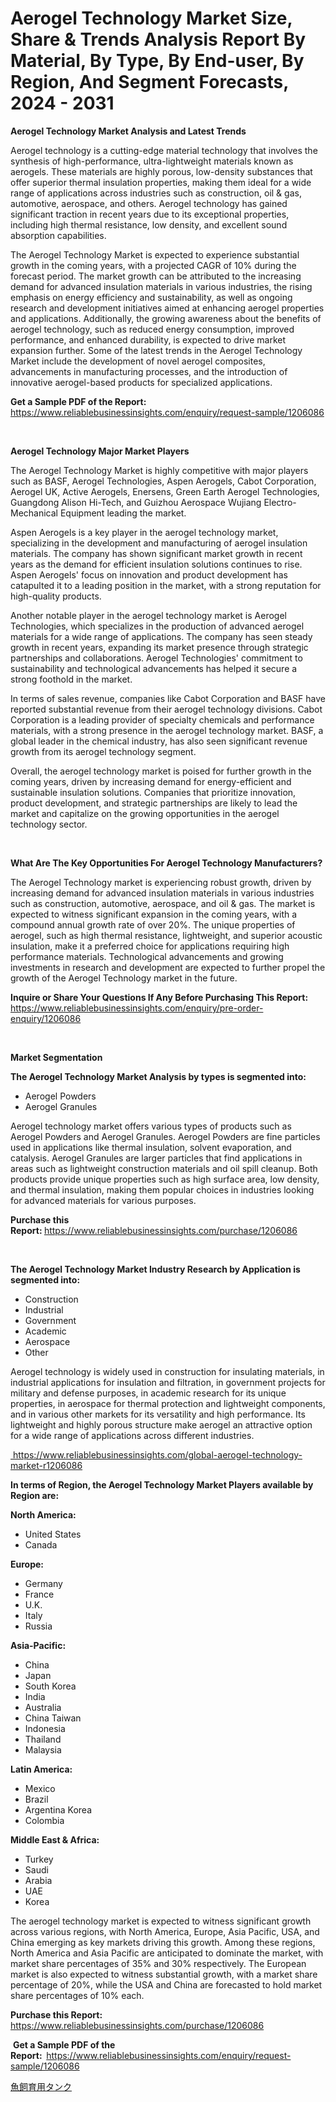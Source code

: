 <p><h1>Aerogel Technology Market Size, Share & Trends Analysis Report By Material, By Type, By End-user, By Region, And Segment Forecasts, 2024 - 2031</h1></p><p><strong>Aerogel Technology Market Analysis and Latest Trends</strong></p>
<p><p>Aerogel technology is a cutting-edge material technology that involves the synthesis of high-performance, ultra-lightweight materials known as aerogels. These materials are highly porous, low-density substances that offer superior thermal insulation properties, making them ideal for a wide range of applications across industries such as construction, oil & gas, automotive, aerospace, and others. Aerogel technology has gained significant traction in recent years due to its exceptional properties, including high thermal resistance, low density, and excellent sound absorption capabilities.</p><p>The Aerogel Technology Market is expected to experience substantial growth in the coming years, with a projected CAGR of 10% during the forecast period. The market growth can be attributed to the increasing demand for advanced insulation materials in various industries, the rising emphasis on energy efficiency and sustainability, as well as ongoing research and development initiatives aimed at enhancing aerogel properties and applications. Additionally, the growing awareness about the benefits of aerogel technology, such as reduced energy consumption, improved performance, and enhanced durability, is expected to drive market expansion further. Some of the latest trends in the Aerogel Technology Market include the development of novel aerogel composites, advancements in manufacturing processes, and the introduction of innovative aerogel-based products for specialized applications.</p></p>
<p><strong>Get a Sample PDF of the Report:&nbsp;</strong> <a href="https://www.reliablebusinessinsights.com/enquiry/request-sample/1206086">https://www.reliablebusinessinsights.com/enquiry/request-sample/1206086</a></p>
<p>&nbsp;</p>
<p><strong>Aerogel Technology Major Market Players</strong></p>
<p><p>The Aerogel Technology Market is highly competitive with major players such as BASF, Aerogel Technologies, Aspen Aerogels, Cabot Corporation, Aerogel UK, Active Aerogels, Enersens, Green Earth Aerogel Technologies, Guangdong Alison Hi-Tech, and Guizhou Aerospace Wujiang Electro-Mechanical Equipment leading the market. </p><p>Aspen Aerogels is a key player in the aerogel technology market, specializing in the development and manufacturing of aerogel insulation materials. The company has shown significant market growth in recent years as the demand for efficient insulation solutions continues to rise. Aspen Aerogels' focus on innovation and product development has catapulted it to a leading position in the market, with a strong reputation for high-quality products.</p><p>Another notable player in the aerogel technology market is Aerogel Technologies, which specializes in the production of advanced aerogel materials for a wide range of applications. The company has seen steady growth in recent years, expanding its market presence through strategic partnerships and collaborations. Aerogel Technologies' commitment to sustainability and technological advancements has helped it secure a strong foothold in the market.</p><p>In terms of sales revenue, companies like Cabot Corporation and BASF have reported substantial revenue from their aerogel technology divisions. Cabot Corporation is a leading provider of specialty chemicals and performance materials, with a strong presence in the aerogel technology market. BASF, a global leader in the chemical industry, has also seen significant revenue growth from its aerogel technology segment.</p><p>Overall, the aerogel technology market is poised for further growth in the coming years, driven by increasing demand for energy-efficient and sustainable insulation solutions. Companies that prioritize innovation, product development, and strategic partnerships are likely to lead the market and capitalize on the growing opportunities in the aerogel technology sector.</p></p>
<p>&nbsp;</p>
<p><strong>What Are The Key Opportunities For Aerogel Technology Manufacturers?</strong></p>
<p><p>The Aerogel Technology market is experiencing robust growth, driven by increasing demand for advanced insulation materials in various industries such as construction, automotive, aerospace, and oil & gas. The market is expected to witness significant expansion in the coming years, with a compound annual growth rate of over 20%. The unique properties of aerogel, such as high thermal resistance, lightweight, and superior acoustic insulation, make it a preferred choice for applications requiring high performance materials. Technological advancements and growing investments in research and development are expected to further propel the growth of the Aerogel Technology market in the future.</p></p>
<p><strong>Inquire or Share Your Questions If Any Before Purchasing This Report:</strong> <a href="https://www.reliablebusinessinsights.com/enquiry/pre-order-enquiry/1206086">https://www.reliablebusinessinsights.com/enquiry/pre-order-enquiry/1206086</a></p>
<p>&nbsp;</p>
<p><strong>Market Segmentation</strong></p>
<p><strong>The Aerogel Technology Market Analysis by types is segmented into:</strong></p>
<p><ul><li>Aerogel Powders</li><li>Aerogel Granules</li></ul></p>
<p><p>Aerogel technology market offers various types of products such as Aerogel Powders and Aerogel Granules. Aerogel Powders are fine particles used in applications like thermal insulation, solvent evaporation, and catalysis. Aerogel Granules are larger particles that find applications in areas such as lightweight construction materials and oil spill cleanup. Both products provide unique properties such as high surface area, low density, and thermal insulation, making them popular choices in industries looking for advanced materials for various purposes.</p></p>
<p><strong>Purchase this Report:&nbsp;</strong><a href="https://www.reliablebusinessinsights.com/purchase/1206086">https://www.reliablebusinessinsights.com/purchase/1206086</a></p>
<p>&nbsp;</p>
<p><strong>The Aerogel Technology Market Industry Research by Application is segmented into:</strong></p>
<p><ul><li>Construction</li><li>Industrial</li><li>Government</li><li>Academic</li><li>Aerospace</li><li>Other</li></ul></p>
<p><p>Aerogel technology is widely used in construction for insulating materials, in industrial applications for insulation and filtration, in government projects for military and defense purposes, in academic research for its unique properties, in aerospace for thermal protection and lightweight components, and in various other markets for its versatility and high performance. Its lightweight and highly porous structure make aerogel an attractive option for a wide range of applications across different industries.</p></p>
<p><a href="https://www.reliablebusinessinsights.com/global-aerogel-technology-market-r1206086">&nbsp;https://www.reliablebusinessinsights.com/global-aerogel-technology-market-r1206086</a></p>
<p><strong>In terms of Region, the Aerogel Technology Market Players available by Region are:</strong></p>
<p>
    <p> <strong> North America: </strong>
        <ul>
            <li>United States</li>
            <li>Canada</li>
        </ul>
        </p> 
    <p> <strong> Europe: </strong>
        <ul>
            <li>Germany</li>
            <li>France</li>
            <li>U.K.</li>
            <li>Italy</li>
            <li>Russia</li>
        </ul>
        </p> 
    <p> <strong> Asia-Pacific: </strong>
        <ul>
            <li>China</li>
            <li>Japan</li>
            <li>South Korea</li>
            <li>India</li>
            <li>Australia</li>
            <li>China Taiwan</li>
            <li>Indonesia</li>
            <li>Thailand</li>
            <li>Malaysia</li>
        </ul>
        </p> 
    <p> <strong> Latin America: </strong>
        <ul>
            <li>Mexico</li>
            <li>Brazil</li>
            <li>Argentina Korea</li>
            <li>Colombia</li>
        </ul>
        </p> 
    <p> <strong> Middle East & Africa: </strong>
        <ul>
            <li>Turkey</li>
            <li>Saudi</li>
            <li>Arabia</li>
            <li>UAE</li>
            <li>Korea</li>
        </ul>
    </p>
    </p>
<p><p>The aerogel technology market is expected to witness significant growth across various regions, with North America, Europe, Asia Pacific, USA, and China emerging as key markets driving this growth. Among these regions, North America and Asia Pacific are anticipated to dominate the market, with market share percentages of 35% and 30% respectively. The European market is also expected to witness substantial growth, with a market share percentage of 20%, while the USA and China are forecasted to hold market share percentages of 10% each.</p></p>
<p><strong>Purchase this Report: </strong><a href="https://www.reliablebusinessinsights.com/purchase/1206086">https://www.reliablebusinessinsights.com/purchase/1206086</a></p>
<p>&nbsp;<strong>Get a Sample PDF of the Report:&nbsp;&nbsp;</strong><a href="https://www.reliablebusinessinsights.com/enquiry/request-sample/1206086">https://www.reliablebusinessinsights.com/enquiry/request-sample/1206086</a></p>
<p><strong></strong></p>
<p><p><a href="https://github.com/nxboeu02965442/Market-Research-Report-List-3/blob/main/67943912498.md">魚飼育用タンク</a></p></p>